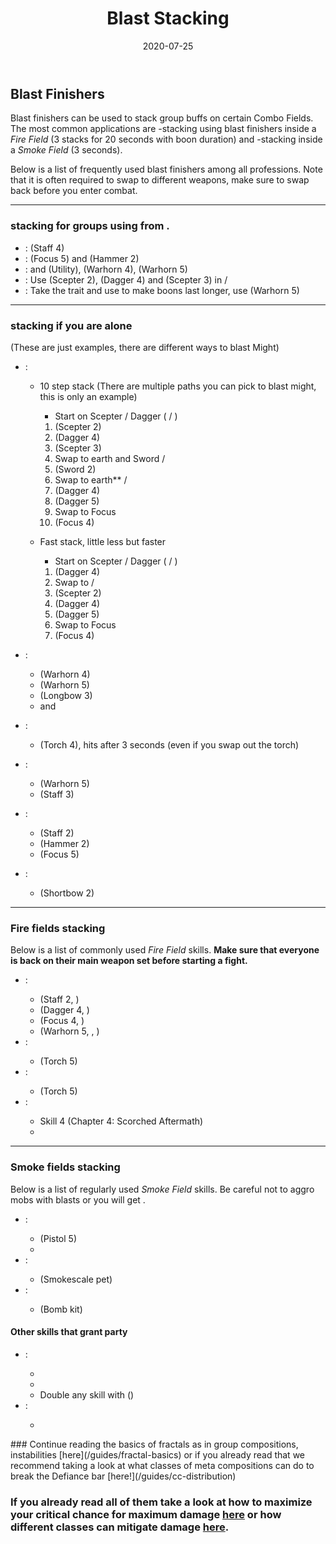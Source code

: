 ﻿---
title: 'Blast Stacking'
date: '2020-07-25'
image: './images/stacking.jpg'
description: 'Use blasts and combo fields to stack large amounts of Might, Fury, and Stealth on your party.'
---

## Blast Finishers

Blast finishers can be used to stack group buffs on certain Combo Fields. The most common applications are <Boon name="Might"/>-stacking using blast finishers inside a _Fire Field_ (3 stacks for 20 seconds with boon duration) and <Effect name="Stealth"/>-stacking inside a _Smoke Field_ (3 seconds).

Below is a list of frequently used blast finishers among all professions. Note that it is often required to swap to different weapons, make sure to swap back before you enter combat.

---

### <Boon name="Might"/> stacking for groups using <Skill name="Moa Stance"/> from <Specialization name="Soulbeast"/>.
- <Specialization name="Renegade"/>: <Skill name="Renewing Wave"/> (Staff 4)
- <Specialization name="Firebrand"/>: <Skill name="Shield of Wrath"/> (Focus 5) and <Skill name="Mighty Blow"/> (Hammer 2)
- <Specialization name="Berserker"/>: <Skill id="14405"/> and <Skill id="14407"/> (Utility), <Skill id="14393"/> (Warhorn 4), <Skill id="14394"/> (Warhorn 5)
- <Specialization name="Weaver"/>: Use <Skill id="5692"/> (Scepter 2), <Skill id="5691"/> (Dagger 4) and <Skill id="5675"/> (Scepter 3) in <Skill id="5492" disableText/> / <Skill id="5492" disableText/>
- <Specialization name="Soulbeast"/>: Take the trait <Trait name="Leader of the Pack"/> and use <Skill name="Moa Stance"/> to make boons last longer, use <Skill id="12621"/> (Warhorn 5)




---

### <Boon name="Might"/> stacking if you are alone

(These are just examples, there are different ways to blast Might)

- <Specialization name="Weaver"/>:

  - 10 step <Boon name="Might"/> stack (There are multiple paths you can pick to blast might, this is only an example)

    - Start on Scepter / Dagger (<Skill id="5492" disableText/> / <Skill id="5492" disableText/>)

    1. <Skill id="5692"/> (Scepter 2)
    2. <Skill id="5691"/> (Dagger 4)
    3. <Skill id="5675"/> (Scepter 3)
    4. Swap to earth and Sword <Skill id="5495" disableText/> / <Skill id="5492" disableText/>
    5. <Skill id="40709"/> (Sword 2)
    6. Swap to earth\*\* <Skill id="5495" disableText/> / <Skill id="5495" disableText/>
    7. <Skill id="5690"/> (Dagger 4)
    8. <Skill id="5522"/> (Dagger 5)
    9. Swap to Focus
    10. <Skill id="5555"/> (Focus 4)

  - Fast <Boon name="Might"/> stack, little less <Boon name="Might" disableText/> but faster

    - Start on Scepter / Dagger (<Skill name="Earth Attunement" specialization="elementalist" disableText/> / <Skill name="Fire Attunement" specialization="elementalist" disableText/>)

    1. <Skill id="5691"/> (Dagger 4)
    2. Swap to <Skill name="Fire Attunement" specialization="elementalist" disableText/> / <Skill name="Earth Attunement" specialization="elementalist" disableText/>
    3. <Skill id="5692"/> (Scepter 2)
    4. <Skill id="5690"/> (Dagger 4)
    5. <Skill id="5522"/> (Dagger 5)
    6. Swap to Focus
    7. <Skill id="5555"/> (Focus 4)

- <Specialization name="Warrior"/>:
  - <Skill id="14393"/> (Warhorn 4)
  - <Skill id="14394"/> (Warhorn 5)
  - <Skill id="14381"/> (Longbow 3)
  - <Skill id="14405"/> and <Skill id="14407"/>
- <Specialization name="Mesmer"/>:
  - <Skill id="10285"/> (Torch 4), hits after 3 seconds (even if you swap out the torch)
- <Specialization name="Ranger"/>:
  - <Skill id="12621"/> (Warhorn 5)
  - <Skill id="31535"/> (Staff 3)
- <Specialization name="Guardian"/>:
  - <Skill id="9140"/> (Staff 2)
  - <Skill id="9194"/> (Hammer 2)
  - <Skill id="9082"/> (Focus 5)
- <Specialization name="Thief"/>:
  - <Skill id="13041"/> (Shortbow 2)

---

### Fire fields <Label><Boon name="Might"/> stacking</Label>

Below is a list of commonly used _Fire Field_ skills. **Make sure that everyone is back on their main weapon set before starting a fight.**

- <Specialization name="Elementalist"/>:
  - <Skill id="5548"/> (Staff 2, <Skill id="5492" disableText/>)
  - <Skill id="5691"/> (Dagger 4, <Skill id="5492" disableText/>)
  - <Skill id="5497"/> (Focus 4, <Skill id="5492" disableText/>)
  - <Skill id="29533"/> (Warhorn 5, <Skill id="5492" disableText/>, <Specialization disableText name="Tempest"/>)
- <Specialization name="Berserker"/>:
  - <Skill id="29940"/> (Torch 5)
- <Specialization name="Ranger"/>:
  - <Skill id="12504"/> (Torch 5)
- <Specialization name="Firebrand"/>:
  - <Skill id="44364"/> Skill 4 (Chapter 4: Scorched Aftermath)
  - <Skill id="9253"/>

---

### Smoke fields <Label><Effect name="Stealth"/> stacking</Label>

Below is a list of regularly used _Smoke Field_ skills. Be careful not to aggro mobs with blasts or you will get <Effect name="Revealed"/>.

- <Specialization name="Thief"/>:
  - <Skill id="13113"/> (Pistol 5)
  - <Skill id="13065"/>
- <Specialization name="Ranger"/>:
  - <Skill id="31568"/> (Smokescale pet)
- <Specialization name="Engineer"/>:
  - <Skill id="5824"/> (Bomb kit)

#### Other skills that grant party <Effect name="Stealth"/>

- <Specialization name="Mesmer"/>:
  - <Skill id="10245"/>
  - <Skill id="10187"/>
  - Double any skill with <Skill id="29830"/> (<Specialization disableText name="Chronomancer"/>)
- <Specialization name="Thief"/>:
  - <Skill id="13117"/>

<Divider text="What now?"/>
### Continue reading the basics of fractals as in group compositions, instabilities [here](/guides/fractal-basics) or if you already read that we recommend taking a look at what classes of meta compositions can do to break the Defiance bar [here!](/guides/cc-distribution)

### If you already read all of them take a look at how to maximize your critical chance for maximum damage [here](/guides/crit-cap) or how different classes can mitigate damage [here](/guides/damage-mitigation).
